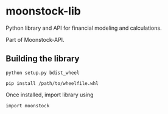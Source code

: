 # moonstock-lib
Python library and API for financial modeling and calculations.

Part of Moonstock-API.


## Building the library

`python setup.py bdist_wheel`

`pip install /path/to/wheelfile.whl`

Once installed, import library using

`import moonstock`